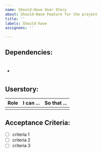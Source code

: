 ```yaml
---
name: Should-Have User Story
about: Should-Have Feature for the project
title: ''
labels: Should-have
assignees: ''

---
```


## Dependencies:

* #

## Userstory:
| Role       | I can ... | So that ... |
| :---- |:------ | :-------------- |
| | | |

## Acceptance Criteria:

- [ ] criteria 1
- [ ] criteria 2
- [ ] criteria 3
